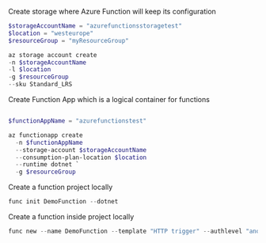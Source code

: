 Create storage where Azure Function will keep its configuration

```powershell
$storageAccountName = "azurefunctionsstoragetest"
$location = "westeurope"
$resourceGroup = "myResourceGroup"

az storage account create
-n $storageAccountName
-l $location
-g $resourceGroup
--sku Standard_LRS
```

Create Function App which is a logical container for functions

```powershell

$functionAppName = "azurefunctionstest"

az functionapp create
  -n $functionAppName
  --storage-account $storageAccountName
  --consumption-plan-location $location
  --runtime dotnet `
  -g $resourceGroup
```

Create a function project locally

```powershell
func init DemoFunction --dotnet
```

Create a function inside project locally

```powershell
func new --name DemoFunction --template "HTTP trigger" --authlevel "anonumous"
```
